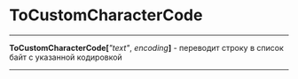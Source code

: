 # ToCustomCharacterCode

---

**ToCustomCharacterCode[**_"text"_, _encoding_**]** - переводит строку в список байт с указанной кодировкой

---
